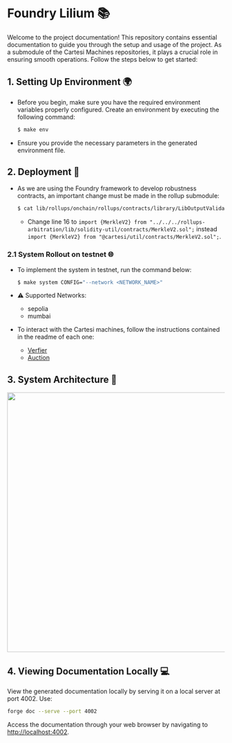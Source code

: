 # Foundry Lilium 📚

Welcome to the project documentation! This repository contains essential documentation to guide you through the setup and usage of the project. As a submodule of the Cartesi Machines repositories, it plays a crucial role in ensuring smooth operations. Follow the steps below to get started:

## 1. Setting Up Environment 🌍

- Before you begin, make sure you have the required environment variables properly configured. Create an environment by executing the following command:

    ```bash
    $ make env
    ```

- Ensure you provide the necessary parameters in the generated environment file.

## 2. Deployment 🚀

- As we are using the Foundry framework to develop robustness contracts, an important change must be made in the rollup submodule:

    ```bash
    $ cat lib/rollups/onchain/rollups/contracts/library/LibOutputValidation.sol
    ```

    - Change line 16 to ```import {MerkleV2} from "../../../rollups-arbitration/lib/solidity-util/contracts/MerkleV2.sol";``` instead ```import {MerkleV2} from "@cartesi/util/contracts/MerkleV2.sol";```.

### 2.1 System Rollout on testnet 🌐

- To implement the system in testnet, run the command below:

    ```bash
    $ make system CONFIG="--network <NETWORK_NAME>"
    ```

- ⚠️ Supported Networks:
    - sepolia
    - mumbai

- To interact with the Cartesi machines, follow the instructions contained in the readme of each one:

    - [Verfier](https://github.com/Lilium-DApp/verifier#interacting-with-the-application-)
    - [Auction](https://github.com/Lilium-DApp/auction#interacting-with-the-application-)
 
## 3. System Architecture 📐
<p align="center">
<img src="https://github.com/Lilium-DApp/foundry/assets/89201795/e02bef58-5e9a-4d15-b65f-fe4dc7fec9d8" width="800" height="600" />
<p>

## 4. Viewing Documentation Locally 💻

View the generated documentation locally by serving it on a local server at port 4002. Use:

```bash
forge doc --serve --port 4002
```

Access the documentation through your web browser by navigating to <http://localhost:4002>.
